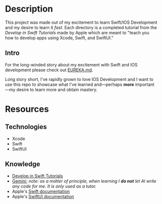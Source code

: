 # Description

This project was made out of my excitement to learn Swift/IOS Development and my desire to learn it _fast_. Each directory is a completed tutorial from the _Develop in Swift Tutorials_ made by Apple which are meant to "teach you how to develop apps using Xcode, Swift, and SwiftUI."

## Intro

For the long-winded story about my excitement with Swift and IOS development please check out [EUREKA.md](EUREKA.md).

Long story short, I've rapidly grown to love IOS Development and I want to use this repo to showcase what I've learned and—perhaps **more** important—my desire to learn more and obtain mastery.

# Resources

## Technologies

- Xcode
- Swift
- SwiftUI

## Knowledge

- [Develop in Swift Tutorials](https://developer.apple.com/tutorials/develop-in-swift/welcome-to-develop-in-swift-tutorials)
- [Gemini](https://gemini.google.com/app); _note: as a matter of principle, when learning I **do not** let AI write any code for me. It is only used as a tutor._
- Apple's [Swift documentation](https://developer.apple.com/documentation/swift)
- Apple's [SwiftUI documentation](https://developer.apple.com/documentation/swiftui)
